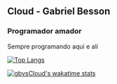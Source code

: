 ## Cloud - Gabriel Besson
###  Programador amador

Sempre programando aqui e alí

[![Top Langs](https://github-readme-stats.vercel.app/api/top-langs/?username=gbvsCloud&layout=compact)](https://github.com/gbvsCloud/github-readme-stats)

[![gbvsCloud's wakatime stats](https://github-readme-stats.vercel.app/api/wakatime?username=gbvsCloud)](https://github.com/gbvsCloud/github-readme-stats)
